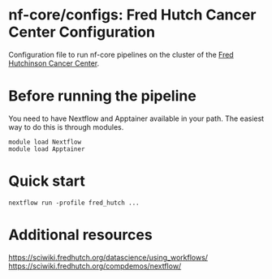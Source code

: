# nf-core/configs: Fred Hutch Cancer Center Configuration

Configuration file to run nf-core pipelines on the cluster of the [Fred Hutchinson Cancer Center](https://www.fredhutch.org/).

# Before running the pipeline

You need to have Nextflow and Apptainer available in your path. The easiest way to do this is through modules.

```shell
module load Nextflow
module load Apptainer
```

# Quick start

```shell
nextflow run -profile fred_hutch ...
```

# Additional resources

https://sciwiki.fredhutch.org/datascience/using_workflows/
https://sciwiki.fredhutch.org/compdemos/nextflow/
